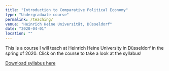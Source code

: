 ```yaml
---
title: "Introduction to Comparative Political Economy"
type: "Undergraduate course"
permalink: /teaching/
venue: "Heinrich Heine Universität, Düsseldorf"
date: "2020-04-01"
location: ""
---
```


This is a course I will teach at Heinrich Heine University in Düsseldorf in the spring of 2020. Click on the course to take a look at the syllabus!


[Download syllabus here](https://github.com/tseidl/timoseidl/raw/master/syllabus_CPE_Seidl.pdf)
